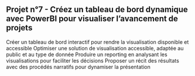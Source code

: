 <h2>Projet n°7 - Créez un tableau de bord dynamique avec PowerBI pour visualiser l’avancement de projets</h2>


Créer un tableau de bord interactif pour rendre la visualisation disponible et accessible
Optimiser une solution de visualisation accessible, adaptée au public et au type de donnée
Produire un reporting en analysant les visualisations pour faciliter les décisions
Proposer un récit des résultats avec des procédés narratifs pour dynamiser la présentation

